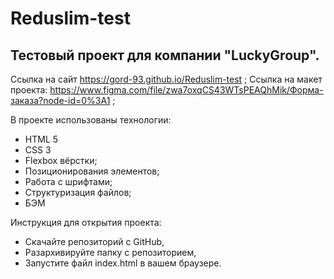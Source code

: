 # Reduslim-test

Тестовый проект для компании "LuckyGroup".
------------------------------------------

Ссылка на сайт https://gord-93.github.io/Reduslim-test ;
Ссылка на макет проекта: https://www.figma.com/file/zwa7oxqCS43WTsPEAQhMik/Форма-заказа?node-id=0%3A1 ;

В проекте использованы технологии: 
- HTML 5
- CSS 3
- Flexbox вёрстки;
- Позиционирования элементов;
- Работа с шрифтами;
- Структуризация файлов;
- БЭМ

Инструкция для открытия проекта:
- Скачайте репозиторий с GitHub,
- Разархивируйте папку с репозиторием,
- Запустите файл index.html в вашем браузере.